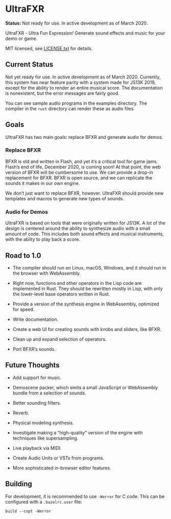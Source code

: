 # UltraFXR

**Status:** Not ready for use. In active development as of March 2020.

UltraFXR - Ultra Fun Expression! Generate sound effects and music for your demo or game.

MIT licensed, see [LICENSE.txt](LICENSE.txt) for details.

## Current Status

Not yet ready for use. In active development as of March 2020. Currently, this system has near feature parity with a system made for JS13K 2019, except for the ability to render an entire musical score. The documentation is nonexistent, but the error messages are fairly good.

You can see sample audio programs in the examples directory. The compiler in the `rust` directory can render these as audio files.

## Goals

UltraFXR has two main goals: replace BFXR and generate audio for demos.

### Replace BFXR

BFXR is old and written in Flash, and yet it’s a critical tool for game jams. Flash’s end of life, December 2020, is coming soon! At that point, the web version of BFXR will be cumbersome to use. We can provide a drop-in replacement for BFXR. BFXR is open source, and we can replicate the sounds it makes in our own engine.

We don’t just want to replace BFXR, however. UltraFXR should provide new templates and macros to generate new types of sounds.

### Audio for Demos

UltraFXR is based on tools that were originally written for JS13K. A lot of the design is centered around the ability to synthesize audio with a small amount of code. This includes both sound effects and musical instruments, with the abilty to play back a score.

## Road to 1.0

- The compiler should run on Linux, macOS, Windows, and it should run in the browser with WebAssembly.

- Right now, functions and other operators in the Lisp code are implemented in Rust. They should be rewritten mostly in Lisp, with only the lower-level base operators written in Rust.

- Provide a version of the synthesis engine in WebAssembly, optimized for speed.

- Write documentation.

- Create a web UI for creating sounds with knobs and sliders, like BFXR.

- Clean up and expand selection of operators.

- Port BFXR’s sounds.

## Future Thoughts

- Add support for music.

- Demoscene packer, which emits a small JavaScript or WebAssembly bundle from a selection of sounds.

- Better sounding filters.

- Reverb.

- Physical modeling synthesis.

- Investigate making a “high-quality” version of the engine with techniques like supersampling.

- Live playback via MIDI.

- Create Audio Units or VSTs from programs.

- More sophisticated in-browser editor features.

## Building

For development, it is recommended to use `-Werror` for C code. This can be configured with a `.bazelrc.user` file:

    build --copt -Werror

